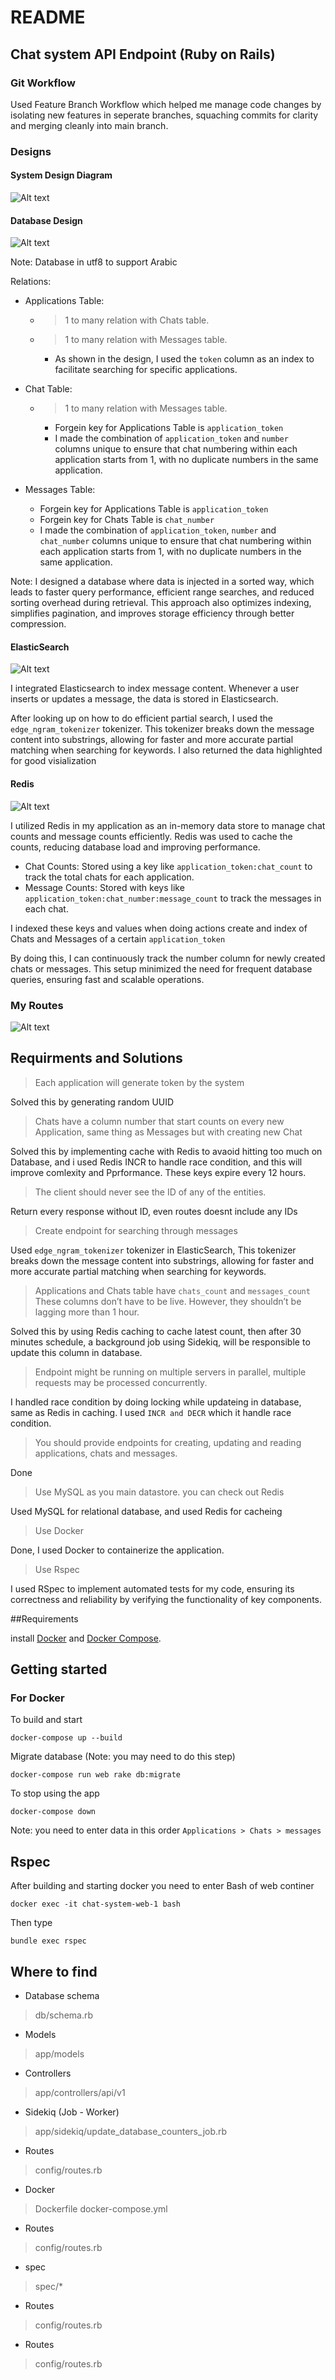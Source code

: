 # README

## Chat system API Endpoint (Ruby on Rails)

### Git Workflow
Used Feature Branch Workflow which helped me manage code changes by isolating new features in seperate branches, squaching commits for clarity and merging cleanly into main branch.

### Designs
#### System Design Diagram
![Alt text](<Chat-system.drawio.png>)

#### Database Design
![Alt text](image-1.png)

Note: Database in utf8 to support Arabic

Relations:

* Applications Table:

  - > 1 to many relation with Chats table.

  - > 1 to many relation with Messages table.

    - As shown in the design, I used the ```token``` column as an index to facilitate searching for specific applications.


* Chat Table:

  - > 1 to many relation with Messages table.

    - Forgein key for Applications Table is ```application_token```
    - I made the combination of ```application_token``` and ```number``` columns unique to ensure that chat numbering within each application starts from 1, with no duplicate numbers in the same application.

* Messages Table:

    - Forgein key for Applications Table is ```application_token```
    - Forgein key for Chats Table is ```chat_number```
    - I made the combination of ```application_token```, ```number``` and ```chat_number``` columns unique to ensure that chat numbering within each application starts from 1, with no duplicate numbers in the same application.

Note: I designed a database where data is injected in a sorted way, which leads to faster query performance, efficient range searches, and reduced sorting overhead during retrieval. This approach also optimizes indexing, simplifies pagination, and improves storage efficiency through better compression.


#### ElasticSearch
![Alt text](<elasticsearch logo.png>)

I integrated Elasticsearch to index message content. Whenever a user inserts or updates a message, the data is stored in Elasticsearch.

After looking up on how to do efficient partial search, I used the ```edge_ngram_tokenizer``` tokenizer. This tokenizer breaks down the message content into substrings, allowing for faster and more accurate partial matching when searching for keywords. I also returned the data highlighted for good visialization


#### Redis
![Alt text](Redis-Logo.wine.png)

I utilized Redis in my application as an in-memory data store to manage chat counts and message counts efficiently. Redis was used to cache the counts, reducing database load and improving performance.

  - Chat Counts: Stored using a key like ```application_token:chat_count``` to track the total chats for each application.
  - Message Counts: Stored with keys like ```application_token:chat_number:message_count``` to track the messages in each chat.

I indexed these keys and values when doing actions create and index of Chats and Messages of a certain ```application_token```  

By doing this, I can continuously track the number column for newly created chats or messages. This setup minimized the need for frequent database queries, ensuring fast and scalable operations.


### My Routes
![Alt text](image.png)


## Requirments and Solutions

> Each application will generate token by the system

Solved this by generating random UUID

> Chats have a column number that start counts on every new Application, same thing as Messages but with creating new Chat

Solved this by implementing cache with Redis to avaoid hitting too much on Database, and i used Redis INCR to handle race condition, and this will improve comlexity and Pprformance. These keys expire every 12 hours.

> The client should never see the ID of any of the entities.

Return every response without ID, even routes doesnt include any IDs

> Create endpoint for searching through messages

Used ```edge_ngram_tokenizer``` tokenizer in ElasticSearch, This tokenizer breaks down the message content into substrings, allowing for faster and more accurate partial matching when searching for keywords.

> Applications and Chats table have ```chats_count``` and ```messages_count``` These columns don’t have to be live. However, they shouldn’t be lagging more than 1 hour.

Solved this by using Redis caching to cache latest count, then after 30 minutes schedule, a background job using Sidekiq, will be responsible to update this column in database.

> Endpoint might be running on multiple servers in parallel, multiple requests may be processed concurrently.

I handled race condition by doing locking while updateing in database, same as Redis in caching. I used ```INCR and DECR``` which it handle race condition.

> You should provide endpoints for creating, updating and reading applications, chats and messages.

Done

> Use MySQL as you main datastore. you can check out Redis 

Used MySQL for relational database, and used Redis for cacheing

> Use Docker

Done, I used Docker to containerize the application.

> Use Rspec

I used RSpec to implement automated tests for my code, ensuring its correctness and reliability by verifying the functionality of key components.

##Requirements

install [Docker](https://www.docker.com/) and [Docker Compose](https://docs.docker.com/compose/install/).

## Getting started

### For Docker
To build and start 
```
docker-compose up --build
```
Migrate database (Note: you may need to do this step)
```
docker-compose run web rake db:migrate
```

To stop using the app
```
docker-compose down
```

Note: you need to enter data in this order ```Applications > Chats > messages```

## Rspec 

After building and starting docker you need to enter Bash of web continer
```
docker exec -it chat-system-web-1 bash
```
Then type
```
bundle exec rspec
```

## Where to find

* Database schema
> db/schema.rb

* Models
> app/models

* Controllers 
> app/controllers/api/v1

* Sidekiq (Job - Worker)
> app/sidekiq/update_database_counters_job.rb

* Routes
> config/routes.rb

* Docker
> Dockerfile
> docker-compose.yml

* Routes
> config/routes.rb

* spec
> spec/*

* Routes
> config/routes.rb

* Routes
> config/routes.rb
